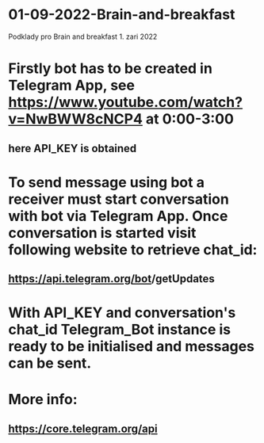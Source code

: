 # 01-09-2022-Brain-and-breakfast
Podklady pro Brain and breakfast 1. zari 2022

# Firstly bot has to be created in Telegram App, see https://www.youtube.com/watch?v=NwBWW8cNCP4 at 0:00-3:00
##   here API_KEY is obtained
# To send message using bot a receiver must start conversation with bot via Telegram App. Once conversation is started visit following website to retrieve chat_id:
## https://api.telegram.org/bot<INSERT API KEY>/getUpdates
    
# With API_KEY and conversation's chat_id Telegram_Bot instance is ready to be initialised and messages can be sent.

# More info:
## https://core.telegram.org/api
